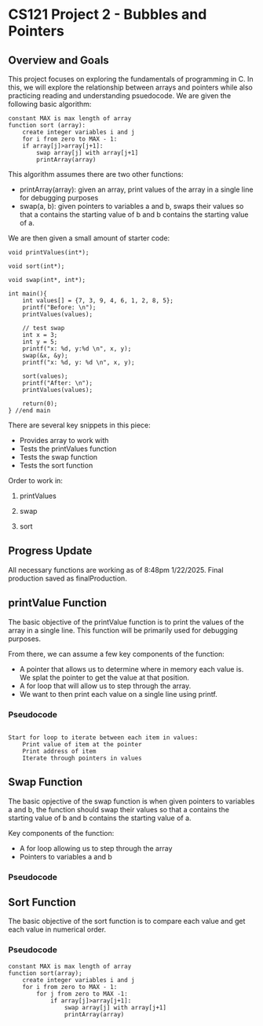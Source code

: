 # CS121 Project 2 - Bubbles and Pointers
## Overview and Goals
This project focuses on exploring the fundamentals of programming in C. In this, we will explore the relationship between arrays and pointers while also practicing reading and understanding psuedocode. We are given the following basic algorithm:

```
constant MAX is max length of array
function sort (array):
	create integer variables i and j
	for i from zero to MAX - 1:
	if array[j]>array[j+1]:
		swap array[j] with array[j+1]
		printArray(array)
```

This algorithm assumes there are two other functions:

- printArray(array): given an array, print values of the array in a single line for debugging purposes
- swap(a, b): given pointers to variables a and b, swaps their values so that a contains the starting value of b and b contains the starting value of a. 

We are then given a small amount of starter code:

```
void printValues(int*);

void sort(int*);

void swap(int*, int*);

int main(){
	int values[] = {7, 3, 9, 4, 6, 1, 2, 8, 5};
	printf("Before: \n");
	printValues(values);

	// test swap
	int x = 3;
	int y = 5;
	printf("x: %d, y:%d \n", x, y);
	swap(&x, &y);
	printf("x: %d, y: %d \n", x, y);

	sort(values);
	printf("After: \n");
	printValues(values);
	
	return(0);
} //end main

```
 
There are several key snippets in this piece:

- Provides array to work with 
- Tests the printValues function 
- Tests the swap function
- Tests the sort function

Order to work in:

1. printValues

2. swap

3. sort

## Progress Update

All necessary functions are working as of 8:48pm 1/22/2025. Final production saved as finalProduction.

## printValue Function

The basic objective of the printValue function is to print the values of the array in a single line. This function will be primarily used for debugging purposes. 

From there, we can assume a few key components of the function:
- A pointer that allows us to determine where in memory each value is. We splat the pointer to get the value at that position. 
- A for loop that will allow us to step through the array.
- We want to then print each value on a single line using printf. 

### Pseudocode

```

Start for loop to iterate between each item in values:
	Print value of item at the pointer
	Print address of item
	Iterate through pointers in values

```

## Swap Function

The basic opjective of the swap function is when given pointers to variables a and b, the function should swap their values so that a contains the starting value of b and b contains the starting value of a. 

Key components of the function:
- A for loop allowing us to step through the array
- Pointers to variables a and b

### Pseudocode


## Sort Function

The basic objective of the sort function is to compare each value and get each value in numerical order.

### Pseudocode

```
constant MAX is max length of array
function sort(array);
	create integer variables i and j
	for i from zero to MAX - 1:
		for j from zero to MAX -1:
			if array[j]>array[j+1]:
				swap array[j] with array[j+1]
				printArray(array)
```
 
